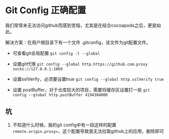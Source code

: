 # Git Config 正确配置


我们常常未无法访问github而感到苦恼，尤其是在结合cocoapods之后，更是如此。

解决方案：在用户根目录下有一个文件 .gitconfig，该文件为git配置文件。

* 可查看git全局配置 `git config -l --global`

* 设置git代理 `git config --global http.https://github.com.proxy socks://127.0.0.1:1069`

* 设置sslVerify，必须要设置true  `git config --global http.sslVerify true`

* 设置 postBuffer，对于仓库较大的项目，需要将缓存区设置打一些 `git config --global http.postBuffer 4194304000`



## 坑

1. 不知道什么时候，我的git config中有一段这样的配置`remote.origin.proxy=`，这个配置导致我无法拉取github上的应用，删除即可
